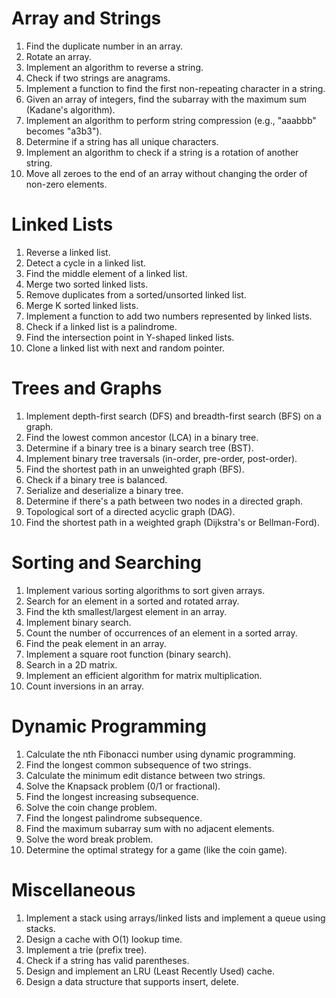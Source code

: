 # Array and Strings
1. Find the duplicate number in an array.
2. Rotate an array.
3. Implement an algorithm to reverse a string.
4. Check if two strings are anagrams.
5. Implement a function to find the first non-repeating character in a string.
6. Given an array of integers, find the subarray with the maximum sum (Kadane's algorithm).
7. Implement an algorithm to perform string compression (e.g., "aaabbb" becomes "a3b3").
8. Determine if a string has all unique characters.
9. Implement an algorithm to check if a string is a rotation of another string.
10. Move all zeroes to the end of an array without changing the order of non-zero elements.

# Linked Lists
1. Reverse a linked list.
2. Detect a cycle in a linked list.
3. Find the middle element of a linked list.
4. Merge two sorted linked lists.
5. Remove duplicates from a sorted/unsorted linked list.
6. Merge K sorted linked lists.
7. Implement a function to add two numbers represented by linked lists.
8. Check if a linked list is a palindrome.
9. Find the intersection point in Y-shaped linked lists.
10. Clone a linked list with next and random pointer.

# Trees and Graphs
1. Implement depth-first search (DFS) and breadth-first search (BFS) on a graph.
2. Find the lowest common ancestor (LCA) in a binary tree.
3. Determine if a binary tree is a binary search tree (BST).
4. Implement binary tree traversals (in-order, pre-order, post-order).
5. Find the shortest path in an unweighted graph (BFS).
6. Check if a binary tree is balanced.
7. Serialize and deserialize a binary tree.
8. Determine if there's a path between two nodes in a directed graph.
9. Topological sort of a directed acyclic graph (DAG).
10. Find the shortest path in a weighted graph (Dijkstra's or Bellman-Ford).

# Sorting and Searching
1. Implement various sorting algorithms to sort given arrays.
2. Search for an element in a sorted and rotated array.
3. Find the kth smallest/largest element in an array.
4. Implement binary search.
5. Count the number of occurrences of an element in a sorted array.
6. Find the peak element in an array.
7. Implement a square root function (binary search).
8. Search in a 2D matrix.
9. Implement an efficient algorithm for matrix multiplication.
10. Count inversions in an array.

# Dynamic Programming
1. Calculate the nth Fibonacci number using dynamic programming.
2. Find the longest common subsequence of two strings.
3. Calculate the minimum edit distance between two strings.
4. Solve the Knapsack problem (0/1 or fractional).
5. Find the longest increasing subsequence.
6. Solve the coin change problem.
7. Find the longest palindrome subsequence.
8. Find the maximum subarray sum with no adjacent elements.
9. Solve the word break problem.
10. Determine the optimal strategy for a game (like the coin game).

# Miscellaneous
1. Implement a stack using arrays/linked lists and implement a queue using stacks.
2. Design a cache with O(1) lookup time.
3. Implement a trie (prefix tree).
4. Check if a string has valid parentheses.
5. Design and implement an LRU (Least Recently Used) cache.
6. Design a data structure that supports insert, delete.
